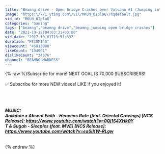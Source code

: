 ```yaml
---
title: "Beamng drive - Open Bridge Crashes over Volcano #1 (Jumping into Volcano Crashes)"
image: "https:\/\/i.ytimg.com\/vi\/MKUN_6IplaQ\/hqdefault.jpg"
vid_id: "MKUN_6IplaQ"
categories: "Gaming"
tags: ["beamng","beamng drive","beamng jumping open bridge crashes"]
date: "2021-10-12T04:03:31+03:00"
vid_date: "2017-10-01T13:51:33Z"
duration: "PT10M14S"
viewcount: "46013080"
likeCount: "104961"
dislikeCount: "34376"
channel: "BEAMNG MADNESS"
---
```

{% raw %}Subscribe for more! NEXT GOAL IS 70,000 SUBSCRIBERS! <br /><br />✅ Subscribe for more NEW videos! LIKE if you enjoyed it!<br /><br /><br />_____________________________________________<br /><br />MUSIC: <br />Anikdote x Absent Faith - Heavens Gate (feat. Oriental Cravings) [NCS Release]: <a rel="nofollow" target="blank" href="https://www.youtube.com/watch?v=0Qj1S4XHk0Y">https://www.youtube.com/watch?v=0Qj1S4XHk0Y</a><br />T &amp; Sugah - Sleeples (feat. MVE) [NCS Release]: <a rel="nofollow" target="blank" href="https://www.youtube.com/watch?v=eaSlXW-RLgw">https://www.youtube.com/watch?v=eaSlXW-RLgw</a><br /><br /><br />_____________________________________________{% endraw %}
